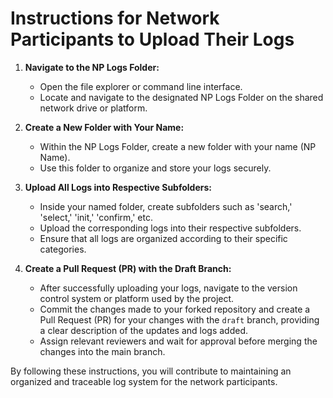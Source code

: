 # Instructions for Network Participants to Upload Their Logs

1. **Navigate to the NP Logs Folder:**
   - Open the file explorer or command line interface.
   - Locate and navigate to the designated NP Logs Folder on the shared network drive or platform.

2. **Create a New Folder with Your Name:**
   - Within the NP Logs Folder, create a new folder with your name (NP Name).
   - Use this folder to organize and store your logs securely.

3. **Upload All Logs into Respective Subfolders:**
   - Inside your named folder, create subfolders such as 'search,' 'select,' 'init,' 'confirm,' etc.
   - Upload the corresponding logs into their respective subfolders.
   - Ensure that all logs are organized according to their specific categories.

4. **Create a Pull Request (PR) with the Draft Branch:**
   - After successfully uploading your logs, navigate to the version control system or platform used by the project.
   - Commit the changes made to your forked repository and create a Pull Request (PR) for your changes with the `draft` branch, providing a clear description of the updates and logs added.
   - Assign relevant reviewers and wait for approval before merging the changes into the main branch.

By following these instructions, you will contribute to maintaining an organized and traceable log system for the network participants.